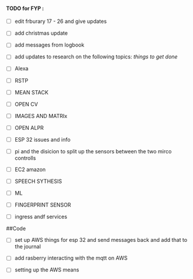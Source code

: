 #### TODO for FYP :

- [ ] edit frburary 17 - 26 and give updates 
- [ ] add christmas update 
- [ ] add messages from logbook 


- [ ] add updates to research on the following topics:
*things to get done*
- [ ] Alexa 
- [ ] RSTP
- [ ] MEAN STACK 
- [ ] OPEN CV
- [ ] IMAGES AND MATRIx
- [ ] OPEN ALPR
- [ ] ESP 32 issues and info 
- [ ] pi and the disicion to split up the sensors between the two mirco controlls
- [ ] EC2 amazon 
- [ ] SPEECH SYTHESIS
- [ ] ML

- [ ] FINGERPRINT SENSOR
- [ ] ingress andf services 

##Code 
- [ ] set up AWS things for esp 32 and send messages back and add that to the journal 
- [ ] add rasberry interacting with the mqtt on AWS
- [ ] setting up the AWS means 




